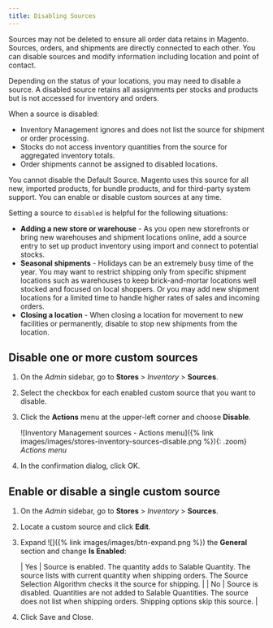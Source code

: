 ```yaml
---
title: Disabling Sources
---
```


Sources may not be deleted to ensure all order data retains in Magento. Sources, orders, and shipments are directly connected to each other. You can disable sources and modify information including location and point of contact.

Depending on the status of your locations, you may need to disable a source. A disabled source retains all assignments per stocks and products but is not accessed for inventory and orders.

When a source is disabled:

- Inventory Management ignores and does not list the source for shipment or order processing.
- Stocks do not access inventory quantities from the source for aggregated inventory totals.
- Order shipments cannot be assigned to disabled locations.

You cannot disable the Default Source. Magento uses this source for all new, imported products, for bundle products, and for third-party system support. You can enable or disable custom sources at any time.

Setting a source to `disabled` is helpful for the following situations:

- **Adding a new store or warehouse** - As you open new storefronts or bring new warehouses and shipment locations online, add a source entry to set up product inventory using import and connect to potential stocks.
- **Seasonal shipments** - Holidays can be an extremely busy time of the year. You may want to restrict shipping only from specific shipment locations such as warehouses to keep brick-and-mortar locations well stocked and focused on local shoppers. Or you may add new shipment locations for a limited time to handle higher rates of sales and incoming orders.
- **Closing a location** - When closing a location for movement to new facilities or permanently, disable to stop new shipments from the location.

## Disable one or more custom sources

1. On the _Admin_ sidebar, go to **Stores** > _Inventory_ > **Sources**.

1. Select the checkbox for each enabled custom source that you want to disable.

1. Click the **Actions** menu at the upper-left corner and choose **Disable**.

   ![Inventory Management sources - Actions menu]({% link images/images/stores-inventory-sources-disable.png %}){: .zoom}
   _Actions menu_

1. In the confirmation dialog, click <span class="btn">OK</span>.

## Enable or disable a single custom source

1. On the _Admin_ sidebar, go to **Stores** > _Inventory_ > **Sources**.

1. Locate a custom source and click **Edit**.

1. Expand ![]({% link images/images/btn-expand.png %}) the **General** section and change **Is Enabled**:

    | Yes | Source is enabled. The quantity adds to Salable Quantity. The source lists with current quantity when shipping orders. The Source Selection Algorithm checks it the source for shipping. |
    | No | Source is disabled. Quantities are not added to Salable Quantities. The source does not list when shipping orders. Shipping options skip this source. |

1. Click <span class="btn">Save and Close</span>.
